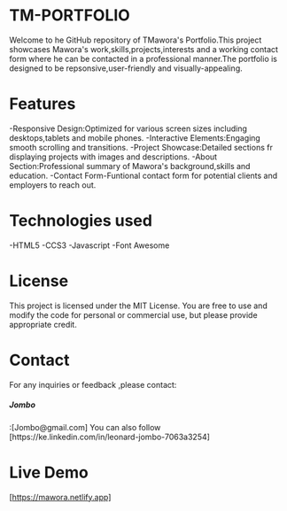 # TM-PORTFOLIO
Welcome to he GitHub repository of TMawora's Portfolio.This project showcases Mawora's work,skills,projects,interests and a working contact form where he can be contacted in a professional manner.The portfolio is designed to be repsonsive,user-friendly and visually-appealing.

# Features
-Responsive Design:Optimized for various screen sizes including desktops,tablets and mobile phones.
-Interactive Elements:Engaging smooth scrolling and transitions.
-Project Showcase:Detailed sections fr displaying projects with images and descriptions.
-About Section:Professional summary of Mawora's background,skills and education.
-Contact Form-Funtional contact form for potential clients and employers to reach out.

# Technologies used
-HTML5
-CCS3
-Javascript
-Font Awesome

# License
This project is licensed under the MIT License. You are free to use and modify the code for personal or commercial use, but please provide appropriate credit.

# Contact
For any inquiries or feedback ,please contact:
<h5>Jombo</h5>:[Jombo@gmail.com]
You can also follow [https://ke.linkedin.com/in/leonard-jombo-7063a3254]

# Live Demo 
[https://mawora.netlify.app]
